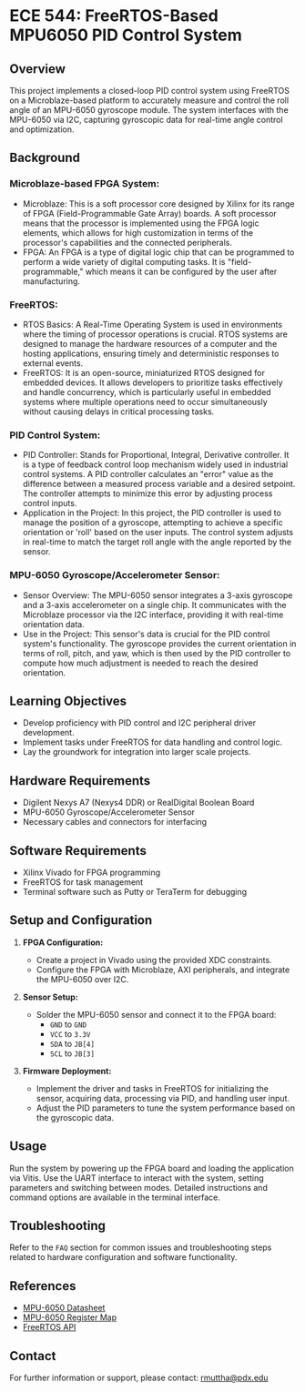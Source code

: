 # ECE 544: FreeRTOS-Based MPU6050 PID Control System

## Overview

This project implements a closed-loop PID control system using FreeRTOS on a Microblaze-based platform to accurately measure and control the roll angle of an MPU-6050 gyroscope module. The system interfaces with the MPU-6050 via I2C, capturing gyroscopic data for real-time angle control and optimization.

## Background
### Microblaze-based FPGA System:
- Microblaze: This is a soft processor core designed by Xilinx for its range of FPGA (Field-Programmable Gate Array) boards.
  A soft processor means that the processor is implemented using the FPGA logic elements, which allows for high customization in terms of the processor's capabilities and the connected peripherals.
- FPGA: An FPGA is a type of digital logic chip that can be programmed to perform a wide variety of digital computing tasks.
  It is "field-programmable," which means it can be configured by the user after manufacturing.

### FreeRTOS:
- RTOS Basics: A Real-Time Operating System is used in environments where the timing of processor operations is crucial. RTOS systems are designed to manage the hardware resources of a computer and the hosting applications, ensuring timely and deterministic responses to external events.
- FreeRTOS: It is an open-source, miniaturized RTOS designed for embedded devices. It allows developers to prioritize tasks effectively and handle concurrency, which is particularly useful in embedded systems where multiple operations need to occur simultaneously without causing delays in critical processing tasks.

###  PID Control System:
- PID Controller: Stands for Proportional, Integral, Derivative controller. It is a type of feedback control loop mechanism widely used in industrial control systems. A PID controller calculates an "error" value as the difference between a measured process variable and a desired setpoint. The controller attempts to minimize this error by adjusting process control inputs.
- Application in the Project: In this project, the PID controller is used to manage the position of a gyroscope, attempting to achieve a specific orientation or 'roll' based on the user inputs. The control system adjusts in real-time to match the target roll angle with the angle reported by the sensor.

### MPU-6050 Gyroscope/Accelerometer Sensor:
- Sensor Overview: The MPU-6050 sensor integrates a 3-axis gyroscope and a 3-axis accelerometer on a single chip. It communicates with the Microblaze processor via the I2C interface, providing it with real-time orientation data.
- Use in the Project: This sensor's data is crucial for the PID control system's functionality. The gyroscope provides the current orientation in terms of roll, pitch, and yaw, which is then used by the PID controller to compute how much adjustment is needed to reach the desired orientation.

## Learning Objectives

- Develop proficiency with PID control and I2C peripheral driver development.
- Implement tasks under FreeRTOS for data handling and control logic.
- Lay the groundwork for integration into larger scale projects.

## Hardware Requirements

- Digilent Nexys A7 (Nexys4 DDR) or RealDigital Boolean Board
- MPU-6050 Gyroscope/Accelerometer Sensor
- Necessary cables and connectors for interfacing

## Software Requirements

- Xilinx Vivado for FPGA programming
- FreeRTOS for task management
- Terminal software such as Putty or TeraTerm for debugging

## Setup and Configuration

1. **FPGA Configuration:**
   - Create a project in Vivado using the provided XDC constraints.
   - Configure the FPGA with Microblaze, AXI peripherals, and integrate the MPU-6050 over I2C.

2. **Sensor Setup:**
   - Solder the MPU-6050 sensor and connect it to the FPGA board:
     - `GND` to `GND`
     - `VCC` to `3.3V`
     - `SDA` to `JB[4]`
     - `SCL` to `JB[3]`

3. **Firmware Deployment:**
   - Implement the driver and tasks in FreeRTOS for initializing the sensor, acquiring data, processing via PID, and handling user input.
   - Adjust the PID parameters to tune the system performance based on the gyroscopic data.

## Usage

Run the system by powering up the FPGA board and loading the application via Vitis. Use the UART interface to interact with the system, setting parameters and switching between modes. Detailed instructions and command options are available in the terminal interface.

## Troubleshooting

Refer to the `FAQ` section for common issues and troubleshooting steps related to hardware configuration and software functionality.

## References

- [MPU-6050 Datasheet](https://invensense.tdk.com/wp-content/uploads/2015/02/MPU-6000-Datasheet1.pdf)
- [MPU-6050 Register Map](https://invensense.tdk.com/wp-content/uploads/2015/02/MPU-6000-Register-Map1.pdf)
- [FreeRTOS API](https://www.freertos.org/a00106.html)

## Contact

For further information or support, please contact: rmuttha@pdx.edu

